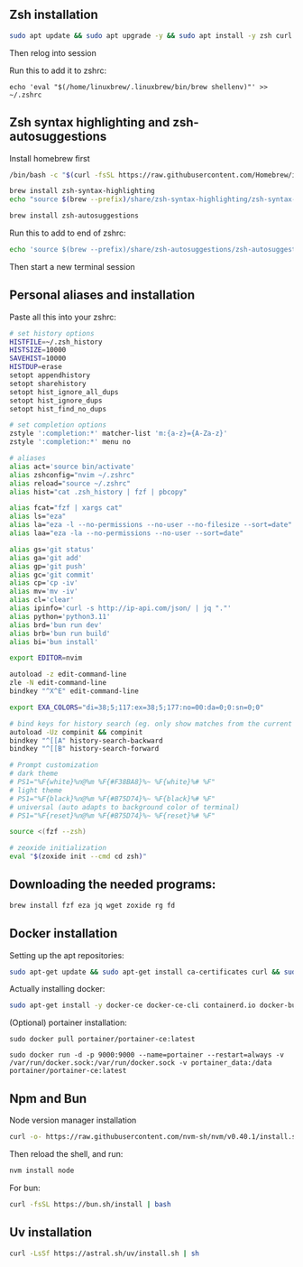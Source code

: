 ## Zsh installation

```bash
sudo apt update && sudo apt upgrade -y && sudo apt install -y zsh curl git zip clang build-essential neovim && chsh -s $(which zsh)
```
Then relog into session

Run this to add it to zshrc:
```
echo 'eval "$(/home/linuxbrew/.linuxbrew/bin/brew shellenv)"' >> ~/.zshrc
```

## Zsh syntax highlighting and zsh-autosuggestions

Install homebrew first
```bash
/bin/bash -c "$(curl -fsSL https://raw.githubusercontent.com/Homebrew/install/HEAD/install.sh)"
```

```bash
brew install zsh-syntax-highlighting
echo "source $(brew --prefix)/share/zsh-syntax-highlighting/zsh-syntax-highlighting.zsh" >> ${ZDOTDIR:-$HOME}/.zshrc
```

```bash
brew install zsh-autosuggestions
```

Run this to add to end of zshrc:
```bash
echo 'source $(brew --prefix)/share/zsh-autosuggestions/zsh-autosuggestions.zsh' >> ~/.zshrc
```

Then start a new terminal session



## Personal aliases and installation

Paste all this into your zshrc:
```bash
# set history options
HISTFILE=~/.zsh_history
HISTSIZE=10000
SAVEHIST=10000
HISTDUP=erase
setopt appendhistory
setopt sharehistory
setopt hist_ignore_all_dups
setopt hist_ignore_dups
setopt hist_find_no_dups

# set completion options
zstyle ':completion:*' matcher-list 'm:{a-z}={A-Za-z}'
zstyle ':completion:*' menu no

# aliases
alias act='source bin/activate'
alias zshconfig="nvim ~/.zshrc"
alias reload="source ~/.zshrc"
alias hist="cat .zsh_history | fzf | pbcopy"

alias fcat="fzf | xargs cat"
alias ls="eza"
alias la="eza -l --no-permissions --no-user --no-filesize --sort=date"
alias laa="eza -la --no-permissions --no-user --sort=date"

alias gs='git status'
alias ga='git add'
alias gp='git push'
alias gc='git commit'
alias cp='cp -iv'
alias mv='mv -iv'
alias cl='clear'
alias ipinfo='curl -s http://ip-api.com/json/ | jq "."'
alias python='python3.11'
alias brd='bun run dev'
alias brb='bun run build'
alias bi='bun install'

export EDITOR=nvim

autoload -z edit-command-line
zle -N edit-command-line
bindkey "^X^E" edit-command-line

export EXA_COLORS="di=38;5;117:ex=38;5;177:no=00:da=0;0:sn=0;0"

# bind keys for history search (eg. only show matches from the current line)
autoload -Uz compinit && compinit
bindkey "^[[A" history-search-backward
bindkey "^[[B" history-search-forward

# Prompt customization
# dark theme
# PS1="%F{white}%n@%m %F{#F38BA8}%~ %F{white}%# %F"
# light theme
# PS1="%F{black}%n@%m %F{#B75D74}%~ %F{black}%# %F"
# universal (auto adapts to background color of terminal)
# PS1="%F{reset}%n@%m %F{#B75D74}%~ %F{reset}%# %F"

source <(fzf --zsh)

# zeoxide initialization
eval "$(zoxide init --cmd cd zsh)"
```

## Downloading the needed programs:

```bash
brew install fzf eza jq wget zoxide rg fd
```

## Docker installation
Setting up the apt repositories:
```bash
sudo apt-get update && sudo apt-get install ca-certificates curl && sudo install -m 0755 -d /etc/apt/keyrings && sudo curl -fsSL https://download.docker.com/linux/debian/gpg -o /etc/apt/keyrings/docker.asc && sudo chmod a+r /etc/apt/keyrings/docker.asc && echo "deb [arch=$(dpkg --print-architecture) signed-by=/etc/apt/keyrings/docker.asc] https://download.docker.com/linux/debian $(. /etc/os-release && echo "$VERSION_CODENAME") stable" | sudo tee /etc/apt/sources.list.d/docker.list > /dev/null && sudo apt-get update
```
Actually installing docker:
```bash
sudo apt-get install -y docker-ce docker-ce-cli containerd.io docker-buildx-plugin docker-compose-plugin
```
(Optional) portainer installation:
```
sudo docker pull portainer/portainer-ce:latest
```
```
sudo docker run -d -p 9000:9000 --name=portainer --restart=always -v /var/run/docker.sock:/var/run/docker.sock -v portainer_data:/data portainer/portainer-ce:latest
```

## Npm and Bun
Node version manager installation
```bash
curl -o- https://raw.githubusercontent.com/nvm-sh/nvm/v0.40.1/install.sh | bash
```
Then reload the shell, and run:
```bash
nvm install node
```
For bun:
```bash
curl -fsSL https://bun.sh/install | bash
```

## Uv installation
```bash
curl -LsSf https://astral.sh/uv/install.sh | sh
```

